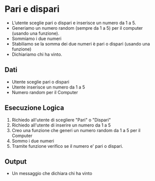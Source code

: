 # Pari e dispari
- L’utente sceglie pari o dispari e inserisce un numero da 1 a 5.
- Generiamo un numero random (sempre da 1 a 5) per il computer (usando una funzione).
- Sommiamo i due numeri
- Stabiliamo se la somma dei due numeri è pari o dispari (usando una funzione)
- Dichiariamo chi ha vinto.

## Dati
- Utente sceglie pari o dispari
- Utente inserisce un numero da 1 a 5
- Numero random per il Computer

## Esecuzione Logica
1. Richiedo all'utente di scegliere "Pari"  o "Dispari"
2. Richiedo all'utente di inserire un numero da 1 a 5
3. Creo una funzione che generi un numero random da 1 a 5 per il Computer
4. Sommo i due numeri
5. Tramite funzione verifico se il numero e' pari o dispari.

## Output
- Un messaggio che dichiara chi ha vinto